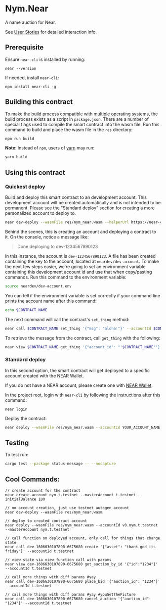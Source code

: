 Nym.Near
==============

A name auction for Near.

See [User Stories](./USER_STORIES.md) for detailed interaction info.

## Prerequisite
Ensure `near-cli` is installed by running:

```
near --version
```

If needed, install `near-cli`:

```
npm install near-cli -g
```

## Building this contract
To make the build process compatible with multiple operating systems, the build process exists as a script in `package.json`.
There are a number of special flags used to compile the smart contract into the wasm file.
Run this command to build and place the wasm file in the `res` directory:
```bash
npm run build
```

**Note**: Instead of `npm`, users of [yarn](https://yarnpkg.com) may run:
```bash
yarn build
```

## Using this contract

### Quickest deploy
Build and deploy this smart contract to an development account. This development account will be created automatically and is not intended to be permanent. Please see the "Standard deploy" section for creating a more personalized account to deploy to.

```bash
near dev-deploy --wasmFile res/nym_near.wasm --helperUrl https://near-contract-helper.onrender.com
```

Behind the scenes, this is creating an account and deploying a contract to it. On the console, notice a message like:

>Done deploying to dev-1234567890123

In this instance, the account is `dev-1234567890123`. A file has been created containing the key to the account, located at `neardev/dev-account`. To make the next few steps easier, we're going to set an environment variable containing this development account id and use that when copy/pasting commands.
Run this command to the environment variable:

```bash
source neardev/dev-account.env
```

You can tell if the environment variable is set correctly if your command line prints the account name after this command:
```bash
echo $CONTRACT_NAME
```

The next command will call the contract's `set_thing` method:

```bash
near call $CONTRACT_NAME set_thing '{"msg": "aloha!"}' --accountId $CONTRACT_NAME
```

To retrieve the message from the contract, call `get_thing` with the following:

```bash
near view $CONTRACT_NAME get_thing '{"account_id": "'$CONTRACT_NAME'"}'
```

### Standard deploy
In this second option, the smart contract will get deployed to a specific account created with the NEAR Wallet.

If you do not have a NEAR account, please create one with [NEAR Wallet](https://wallet.nearprotocol.com).

In the project root, login with `near-cli` by following the instructions after this command:

```
near login
```

Deploy the contract:

```bash
near deploy --wasmFile res/nym_near.wasm --accountId YOUR_ACCOUNT_NAME
```

## Testing
To test run:
```bash
cargo test --package status-message -- --nocapture
```

## Cool Commands:

```
// create account for the contract
near create-account nym.t.testnet --masterAccount t.testnet --initialBalance 100

// no account creation, just use testnet autogen account
near dev-deploy --wasmFile res/nym_near.wasm

// deploy to created contract account
near deploy --wasmFile res/nym_near.wasm --accountId v0.nym.t.testnet --masterAccount nym.t.testnet

// call function on deployed account, only call for things that change state
near call dev-1606630107890-6675680 create '{"asset": "thank god its friday"}' --accountId t.testnet

// view state via view function call with params
near view dev-1606630107890-6675680 get_auction_by_id '{"id":"1234"}' --accountId t.testnet

// call more things with diff params #yay
near call dev-1606630107890-6675680 place_bid '{"auction_id": "1234"}' --accountId t.testnet

// call more things with diff params #yay #youGetThePicture
near call dev-1606630107890-6675680 cancel_auction '{"auction_id": "1234"}' --accountId t.testnet
```